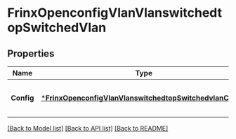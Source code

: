 # FrinxOpenconfigVlanVlanswitchedtopSwitchedVlan

## Properties
Name | Type | Description | Notes
------------ | ------------- | ------------- | -------------
**Config** | [***FrinxOpenconfigVlanVlanswitchedtopSwitchedvlanConfig**](frinx.openconfig.vlan.vlanswitchedtop.switchedvlan.Config.md) | Optional[Configuration parameters for VLANs] REF:Optional.empty | [optional] [default to null]

[[Back to Model list]](../README.md#documentation-for-models) [[Back to API list]](../README.md#documentation-for-api-endpoints) [[Back to README]](../README.md)


